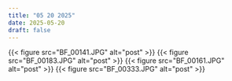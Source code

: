 ```yaml
---
title: "05 20 2025"
date: 2025-05-20
draft: false
---
```

{{< figure src="BF_00141.JPG" alt="post" >}}
{{< figure src="BF_00183.JPG" alt="post" >}}
{{< figure src="BF_00161.JPG" alt="post" >}}
{{< figure src="BF_00333.JPG" alt="post" >}}

